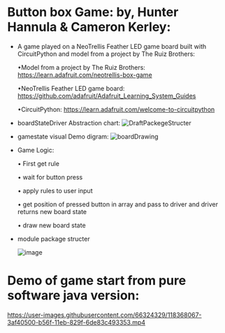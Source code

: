 
# Button box Game: by, Hunter Hannula & Cameron Kerley: 
- A game played on a NeoTrellis Feather LED game board built with CircuitPython and model from a project by The Ruiz Brothers:

	•Model from a project by The Ruiz Brothers: https://learn.adafruit.com/neotrellis-box-game
	
	•NeoTrellis Feather LED game board: https://github.com/adafruit/Adafruit_Learning_System_Guides
	
	•CircuitPython: https://learn.adafruit.com/welcome-to-circuitpython
	
- boardStateDriver Abstraction chart:
	![DraftPackegeStructer](https://user-images.githubusercontent.com/66324329/118437126-0b98e180-b6b0-11eb-86d3-393a04a4331a.png)


- gamestate visual Demo digram:
	![boardDrawing](https://user-images.githubusercontent.com/66324329/118375883-98e61400-b592-11eb-891f-f6c603d98c80.png)
	
- Game Logic:

	• First get rule

	• wait for button press

	• apply rules to user input

	• get position of pressed button in array and pass to driver and driver returns new board state
	
	• draw new board state
	


- module package structer

	![image](https://user-images.githubusercontent.com/66324329/118762892-f99c7780-b844-11eb-9d72-7e87811b56a1.png)

# Demo of game start from pure software java version:
https://user-images.githubusercontent.com/66324329/118368067-3af40500-b56f-11eb-829f-6de83c493353.mp4



